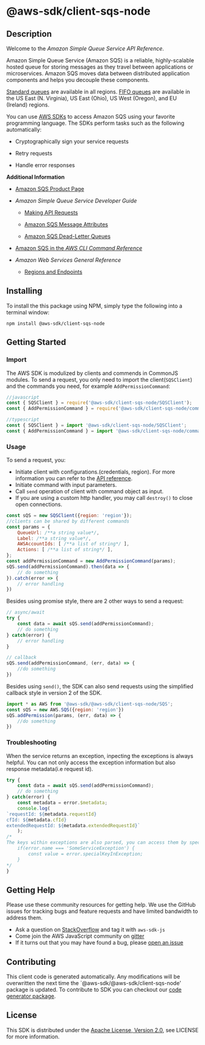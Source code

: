 # @aws-sdk/client-sqs-node

## Description

<p>Welcome to the <i>Amazon Simple Queue Service API Reference</i>.</p> <p>Amazon Simple Queue Service (Amazon SQS) is a reliable, highly-scalable hosted queue for storing messages as they travel between applications or microservices. Amazon SQS moves data between distributed application components and helps you decouple these components.</p> <note> <p> <a href="http://docs.aws.amazon.com/AWSSimpleQueueService/latest/SQSDeveloperGuide/standard-queues.html">Standard queues</a> are available in all regions. <a href="http://docs.aws.amazon.com/AWSSimpleQueueService/latest/SQSDeveloperGuide/FIFO-queues.html">FIFO queues</a> are available in the US East (N. Virginia), US East (Ohio), US West (Oregon), and EU (Ireland) regions.</p> </note> <p>You can use <a href="http://aws.amazon.com/tools/#sdk">AWS SDKs</a> to access Amazon SQS using your favorite programming language. The SDKs perform tasks such as the following automatically:</p> <ul> <li> <p>Cryptographically sign your service requests</p> </li> <li> <p>Retry requests</p> </li> <li> <p>Handle error responses</p> </li> </ul> <p> <b>Additional Information</b> </p> <ul> <li> <p> <a href="http://aws.amazon.com/sqs/">Amazon SQS Product Page</a> </p> </li> <li> <p> <i>Amazon Simple Queue Service Developer Guide</i> </p> <ul> <li> <p> <a href="http://docs.aws.amazon.com/AWSSimpleQueueService/latest/SQSDeveloperGuide/sqs-making-api-requests.html">Making API Requests</a> </p> </li> <li> <p> <a href="http://docs.aws.amazon.com/AWSSimpleQueueService/latest/SQSDeveloperGuide/sqs-message-attributes.html">Amazon SQS Message Attributes</a> </p> </li> <li> <p> <a href="http://docs.aws.amazon.com/AWSSimpleQueueService/latest/SQSDeveloperGuide/sqs-dead-letter-queues.html">Amazon SQS Dead-Letter Queues</a> </p> </li> </ul> </li> <li> <p> <a href="http://docs.aws.amazon.com/cli/latest/reference/sqs/index.html">Amazon SQS in the <i>AWS CLI Command Reference</i> </a> </p> </li> <li> <p> <i>Amazon Web Services General Reference</i> </p> <ul> <li> <p> <a href="http://docs.aws.amazon.com/general/latest/gr/rande.html#sqs_region">Regions and Endpoints</a> </p> </li> </ul> </li> </ul>

## Installing

To install the this package using NPM, simply type the following into a terminal window: 

```
npm install @aws-sdk/client-sqs-node
```

## Getting Started

### Import

The AWS SDK is modulized by clients and commends in CommonJS modules. To send a request, you only need to import the client(`SQSClient`) and the commands you need, for example `AddPermissionCommand`:

```javascript
//javascript
const { SQSClient } = require('@aws-sdk/client-sqs-node/SQSClient');
const { AddPermissionCommand } = require('@aws-sdk/client-sqs-node/commands/AddPermissionCommand');
```

```javascript
//typescript
const { SQSClient } = import '@aws-sdk/client-sqs-node/SQSClient';
const { AddPermissionCommand } = import '@aws-sdk/client-sqs-node/commands/AddPermissionCommand';
```

### Usage

To send a request, you:

* Initiate client with configurations.(credentials, region). For more information you can refer to the [API reference][].
* Initiate command with input parameters.
* Call `send` operation of client with command object as input.
* If you are using a custom http handler, you may call `destroy()` to close open connections. 

```javascript
const sQS = new SQSClient({region: 'region'});
//clients can be shared by different commands
const params = {
    QueueUrl: /**a string value*/,
    Label: /**a string value*/,
    AWSAccountIds: [ /**a list of string*/ ],
    Actions: [ /**a list of string*/ ],
};
const addPermissionCommand = new AddPermissionCommand(params);
sQS.send(addPermissionCommand).then(data => {
    // do something
}).catch(error => {
    // error handling
})
```

Besides using promise style, there are 2 other ways to send a request:

```javascript
// async/await
try {
    const data = await sQS.send(addPermissionCommand);
    // do something
} catch(error) {
    // error handling
}
```

```javascript
// callback
sQS.send(addPermissionCommand, (err, data) => {
    //do something
})
```
 
Besides using `send()`, the SDK can also send requests using the simplified callback style in version 2 of the SDK.

```javascript
import * as AWS from '@aws-sdk/@aws-sdk/client-sqs-node/SQS';
const sQS = new AWS.SQS({region: 'region'})
sQS.addPermission(params, (err, data) => {
    //do something
})

```

### Troubleshooting 

When the service returns an exception, inpecting the exceptions is always helpful. You can not only access the exception information but also response metadata(i.e request id).

```javascript
try {
    const data = await sQS.send(addPermissionCommand);
    // do something
} catch(error) {
    const metadata = error.$metadata;
    console.log(
`requestId: ${metadata.requestId}
cfId: ${metadata.cfId}
extendedRequestId: ${metadata.extendedRequestId}`
    );
/*
The keys within exceptions are also parsed, you can access them by specifying exception names like below:
    if(error.name === 'SomeServiceException') {
        const value = error.specialKeyInException;
    }
*/
}
```

## Getting Help

Please use these community resources for getting help. We use the GitHub issues for tracking bugs and feature requests and have limited bandwidth to address them.

 * Ask a question on [StackOverflow](https://stackoverflow.com/questions/tagged/aws-sdk-js) and tag it with `aws-sdk-js`
 * Come join the AWS JavaScript community on [gitter](https://gitter.im/aws/aws-sdk-js-v3)
 * If it turns out that you may have found a bug, please [open an issue](https://github.com/aws/aws-sdk-js-v3/issues)

## Contributing
 
This client code is generated automatically. Any modifications will be overwritten the next time the `@aws-sdk/@aws-sdk/client-sqs-node' package is updated. To contribute to SDK you can checkout our [code generator package][].

## License

This SDK is distributed under the
[Apache License, Version 2.0](http://www.apache.org/licenses/LICENSE-2.0),
see LICENSE for more information.

[code generator package]: https://github.com/aws/aws-sdk-js-v3/tree/master/packages/service-types-generator

[API reference]: https://docs.aws.amazon.com/AWSJavaScriptSDK/latest/
